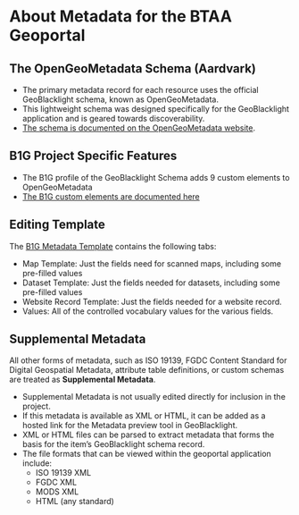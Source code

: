 # About Metadata for the BTAA Geoportal

## The OpenGeoMetadata Schema (Aardvark)
- The primary metadata record for each resource uses the official GeoBlacklight schema, known as OpenGeoMetadata. 
- This lightweight schema was designed specifically for the GeoBlacklight application and is geared towards discoverability. 
- [The schema is documented on the OpenGeoMetadata website](https://opengeometadata.org).


## B1G Project Specific Features
- The B1G profile of the GeoBlacklight Schema adds 9 custom elements to OpenGeoMetadata
- [The B1G custom elements are documented here](b1gProfile.html)

## Editing Template
The [B1G Metadata Template](https://z.umn.edu/b1g-template) contains the following tabs:
- Map Template: Just the fields need for scanned maps, including some pre-filled values
- Dataset Template: Just the fields needed for datasets, including some pre-filled values
- Website Record Template: Just the fields needed for a website record.
- Values: All of the controlled vocabulary values for the various fields.


## Supplemental Metadata
All other forms of metadata, such as ISO 19139, FGDC Content Standard for Digital Geospatial Metadata, attribute table definitions, or custom schemas are treated as **Supplemental Metadata**.
- Supplemental Metadata is not usually edited directly for inclusion in the project.
- If this metadata is available as XML or HTML, it can be added as a hosted link for the Metadata preview tool in GeoBlacklight.
- XML or HTML files can be parsed to extract metadata that forms the basis for the item’s GeoBlacklight schema record.
- The file formats that can be viewed within the geoportal application include:
    - ISO 19139 XML
    - FGDC XML
    - MODS XML
    - HTML (any standard)

